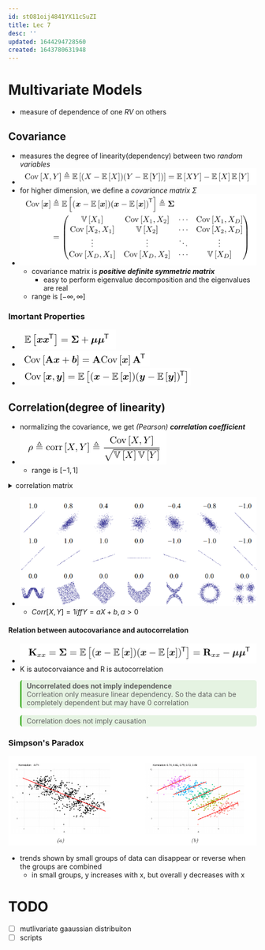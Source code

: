 ```yaml
---
id: stO81oij4841YX11cSuZI
title: Lec 7
desc: ''
updated: 1644294728560
created: 1643780631948
---
```

# Multivariate Models

- measure of dependence of one $RV$ on others
  
## Covariance

- measures the degree of linearity(dependency) between two *random variables*
- ![](/assets/images/2022-02-02-11-40-37.png)
- for higher dimension, we define a *covariance matrix* $\Sigma$
- ![](/assets/images/2022-02-02-11-44-24.png)
  - covariance matrix is **_positive definite symmetric matrix_**  
    - easy to perform eigenvalue decomposition and the eigenvalues are real
  - range is $[-\infty, \infty]$

### Imortant Properties

- ![](/assets/images/2022-02-07-18-39-14.png)
- ![](/assets/images/2022-02-07-18-39-35.png)
- ![](/assets/images/2022-02-07-18-40-00.png)

## Correlation(degree of linearity)

- normalizing the covariance, we get *(Pearson) __correlation coefficient__*
- ![](/assets/images/2022-02-07-18-41-50.png)
  - range is $[-1, 1]$
<details>
<summary>correlation matrix</summary>

![](/assets/images/2022-02-07-18-44-05.png)

</details>

- ![](/assets/images/2022-02-08-07-21-24.png) 
  - $Corr[X, Y] = 1 iff Y = aX + b, a > 0$

#### Relation between autocovariance and autocorrelation

- ![](/assets/images/2022-02-08-07-24-18.png)
- K is autocorvaiance and R is autocorrelation

<blockquote style="background-color: #43b02a20; padding:3px 2px; border-radius: 5px; border-left: 0.25em solid #43b02a; padding-left: 0.75em"><b>Uncorrelated does not imply independence</b><br>Corrleation only measure linear dependency. So the data can be completely dependent but may have 0 correlation</blockquote>

<blockquote style="background-color: #43b02a20; padding:3px 2px; border-radius: 5px; border-left: 0.25em solid #43b02a; padding-left: 0.75em">Correlation does not imply causation</blockquote>

### Simpson's Paradox

![](/assets/images/2022-02-08-07-31-20.png)

- trends shown by small groups of data can disappear or reverse when the groups are combined
  - in small groups, y increases with x, but overall y decreases with x

# TODO

- [ ] mutlivariate gaaussian distribuiton
- [ ] scripts